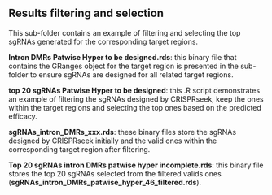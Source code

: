 ## Results filtering and selection ##

This sub-folder contains an example of filtering and selecting the top sgRNAs generated for the corresponding target regions. 

**Intron DMRs Patwise Hyper to be designed.rds**: this binary file that contains the GRanges object for the target region is presented in the sub-folder to ensure sgRNAs are designed for all related target regions.

**top 20 sgRNAs Patwise Hyper to be designed**: this .R script demonstrates an example of filtering the sgRNAs designed by CRISPRseek, keep the ones within the target regions and selecting the top ones based on the predicted efficacy. 

**sgRNAs_intron_DMRs_xxx.rds**: these binary files store the sgRNAs designed by CRISPRseek initially and the valid ones within the corresponding target region after filtering. 

**Top 20 sgRNAs intron DMRs patwise hyper incomplete.rds**: this binary file stores the top 20 sgRNAs selected from the filtered valids ones (**sgRNAs_intron_DMRs_patwise_hyper_46_filtered.rds**). 


